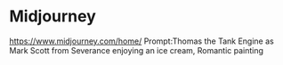 # Midjourney
https://www.midjourney.com/home/
Prompt:Thomas the Tank Engine as Mark Scott from Severance enjoying an ice cream, Romantic painting
